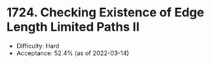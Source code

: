 # 1724. Checking Existence of Edge Length Limited Paths II
- Difficulty: Hard
- Acceptance: 52.4% (as of 2022-03-14)
